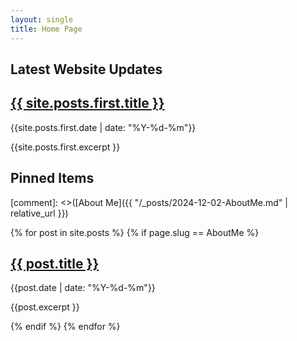 ```yaml
---
layout: single
title: Home Page
---
```

## Latest Website Updates
<h2><a href="{{ site.posts.first.url }}">{{ site.posts.first.title }}</a></h2>
<p>{{site.posts.first.date | date: "%Y-%d-%m"}}</p>
<p>{{site.posts.first.excerpt }}</p>

## Pinned Items
[comment]: <>([About Me]({{ "/_posts/2024-12-02-AboutMe.md" | relative_url }})

{% for post in site.posts %}
{% if page.slug == AboutMe %}
<h2><a href="{{ post.url }}">{{ post.title }}</a></h2>
<p>{{post.date | date: "%Y-%d-%m"}}</p>
<p>{{post.excerpt }}</p>
{% endif %}
{% endfor %}